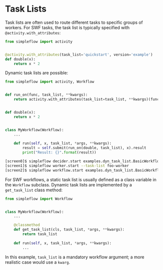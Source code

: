 # Task Lists

Task lists are often used to route different tasks to specific groups 
of workers.
For SWF tasks, the task list is typically specified with `@activity.with_attributes`:

```python
from simpleflow import activity


@activity.with_attributes(task_list='quickstart', version='example')
def double(x):
    return x * 2
```

Dynamic task lists are possible:


```python
from simpleflow import activity, Workflow


def run_on(func, task_list, **kwargs):
    return activity.with_attributes(task_list=task_list, **kwargs)(func)


def double(x):
    return x * 2


class MyWorkflow(Workflow):
    ...
    
    def run(self, x, task_list, *args, **kwargs):
        result = self.submit(run_on(double, task_list), x).result
        print("Result: {}".format(result))
```

```bash
[screen0]$ simpleflow decider.start examples.dyn_task_list.BasicWorkflow --task-list foo-decider
[screen1]$ simpleflow worker.start --task-list foo-worker
[screen2]$ simpleflow workflow.start examples.dyn_task_list.BasicWorkflow --task-list foo-decider --input '{"args": [3, "foo-worker"]}'
```

For SWF workflows, a static task list is usually defined as a class variable 
in the `Workflow` subclass. Dynamic task lists are implemented by a 
`get_task_list` class method:

```python
from simpleflow import Workflow


class MyWorkflow(Workflow):
    ...

    @classmethod
    def get_task_list(cls, task_list, *args, **kwargs):
        return task_list
    
    def run(self, x, task_list, *args, **kwargs):
        ...
```

In this example, `task_list` is a mandatory workflow argument; a more realistic 
case would use a `kwarg`.
